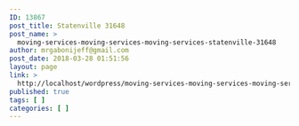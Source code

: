 ```yaml
---
ID: 13867
post_title: Statenville 31648
post_name: >
  moving-services-moving-services-moving-services-statenville-31648
author: mrgabonijeff@gmail.com
post_date: 2018-03-28 01:51:56
layout: page
link: >
  http://localhost/wordpress/moving-services-moving-services-moving-services-statenville-31648/
published: true
tags: [ ]
categories: [ ]
---
```

